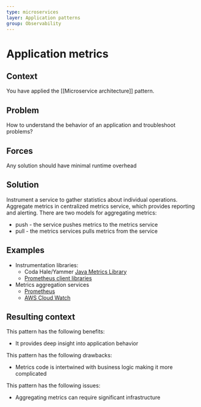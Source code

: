 ```yaml
---
type: microservices
layer: Application patterns
group: Observability
---
```

# Application metrics

## Context

You have applied the [[Microservice architecture]] pattern.

## Problem

How to understand the behavior of an application and troubleshoot problems?

## Forces

Any solution should have minimal runtime overhead

## Solution

Instrument a service to gather statistics about individual operations. Aggregate metrics in centralized metrics service, which provides reporting and alerting. There are two models for aggregating metrics:
- push - the service pushes metrics to the metrics service
- pull - the metrics services pulls metrics from the service

## Examples

- Instrumentation libraries:
  - Coda Hale/Yammer [Java Metrics Library](http://metrics.dropwizard.io/3.1.0/)
  - [Prometheus client libraries](https://prometheus.io/docs/instrumenting/clientlibs/)
- Metrics aggregation services
  - [Prometheus](https://prometheus.io/docs/introduction/overview/)
  - [AWS Cloud Watch](https://aws.amazon.com/cloudwatch/)
 
## Resulting context

This pattern has the following benefits:
- It provides deep insight into application behavior

This pattern has the following drawbacks:
- Metrics code is intertwined with business logic making it more complicated

This pattern has the following issues:
- Aggregating metrics can require significant infrastructure

